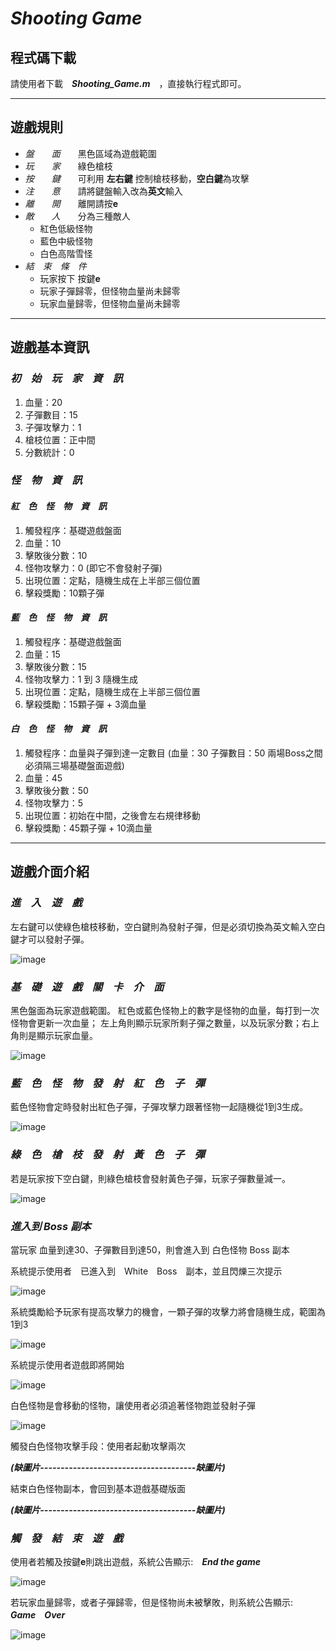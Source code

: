 *Shooting Game* 
==========

程式碼下載
-------------
請使用者下載　**_Shooting_Game.m_**　，直接執行程式即可。

-----------------------------------------------------
遊戲規則
-------------

* _盤　　面_　　黑色區域為遊戲範圍
* _玩　　家_　　綠色槍枝
* _按　　鍵_　　可利用 **左右鍵** 控制槍枝移動，**空白鍵**為攻擊
* _注　　意_　　請將鍵盤輸入改為**英文**輸入
* _離　　開_　　離開請按**e**
* _敵　　人_　　分為三種敵人
  * 紅色低級怪物
  * 藍色中級怪物
  * 白色高階雪怪
* _結　束　條　件_
  * 玩家按下 按鍵**e**
  * 玩家子彈歸零，但怪物血量尚未歸零
  * 玩家血量歸零，但怪物血量尚未歸零
  
-------------------------------------------
遊戲基本資訊
---------------
 ### _初　始　玩　家　資　訊_
 1. 血量：20
 2. 子彈數目：15
 3. 子彈攻擊力：1
 4. 槍枝位置：正中間
 5. 分數統計：0
 
 ### _怪　物　資　訊_
  #### _紅　色　怪　物　資　訊_
  1. 觸發程序：基礎遊戲盤面
  2. 血量：10
  3. 擊敗後分數：10
  4. 怪物攻擊力：0 (即它不會發射子彈)
  5. 出現位置：定點，隨機生成在上半部三個位置
  6. 擊殺獎勵：10顆子彈
  
  #### _藍　色　怪　物　資　訊_
  1. 觸發程序：基礎遊戲盤面
  2. 血量：15
  3. 擊敗後分數：15
  4. 怪物攻擊力：1 到 3 隨機生成
  5. 出現位置：定點，隨機生成在上半部三個位置
  6. 擊殺獎勵：15顆子彈 + 3滴血量
 
  #### _白　色　怪　物　資　訊_
  1. 觸發程序：血量與子彈到達一定數目 (血量：30 子彈數目：50 兩場Boss之間必須隔三場基礎盤面遊戲)
  2. 血量：45
  3. 擊敗後分數：50
  4. 怪物攻擊力：5
  5. 出現位置：初始在中間，之後會左右規律移動
  6. 擊殺獎勵：45顆子彈 + 10滴血量
  
-----------------------------------------------------------  
遊戲介面介紹
----------------------------------

### _進　入　遊　戲_
左右鍵可以使綠色槍枝移動，空白鍵則為發射子彈，但是必須切換為英文輸入空白鍵才可以發射子彈。

![image](https://github.com/NCTU-Math-Software/final_project-chenyangdai/blob/main/gameStart.png)

### _基　礎　遊　戲　關　卡　介　面_
黑色盤面為玩家遊戲範圍。
紅色或藍色怪物上的數字是怪物的血量，每打到一次怪物會更新一次血量；
左上角則顯示玩家所剩子彈之數量，以及玩家分數；右上角則是顯示玩家血量。

![image](https://github.com/NCTU-Math-Software/final_project-chenyangdai/blob/main/inGame.png)

### _藍　色　怪　物　發　射　紅　色　子　彈_
藍色怪物會定時發射出紅色子彈，子彈攻擊力跟著怪物一起隨機從1到3生成。

![image](https://github.com/NCTU-Math-Software/final_project-chenyangdai/blob/main/bulletAni1.gif)

### _綠　色　槍　枝　發　射　黃　色　子　彈_
若是玩家按下空白鍵，則綠色槍枝會發射黃色子彈，玩家子彈數量減一。

![image](https://github.com/NCTU-Math-Software/final_project-chenyangdai/blob/main/bothBullet.png)

### _進入到 Boss 副本_
當玩家 血量到達30、子彈數目到達50，則會進入到 白色怪物 Boss 副本

系統提示使用者　已進入到　White　Boss　副本，並且閃爍三次提示

![image](https://github.com/NCTU-Math-Software/final_project-chenyangdai/blob/main/whiteBoss_systemAnn.png)

系統獎勵給予玩家有提高攻擊力的機會，一顆子彈的攻擊力將會隨機生成，範圍為1到3

![image](https://github.com/NCTU-Math-Software/final_project-chenyangdai/blob/main/newAttack.png)

系統提示使用者遊戲即將開始

![image](https://github.com/NCTU-Math-Software/final_project-chenyangdai/blob/main/inBoss.png)

白色怪物是會移動的怪物，讓使用者必須追著怪物跑並發射子彈

![image](https://github.com/NCTU-Math-Software/final_project-chenyangdai/blob/main/bossMoveAni1.gif)

觸發白色怪物攻擊手段：使用者起動攻擊兩次

**_(缺圖片--------------------------------------缺圖片)_**

結束白色怪物副本，會回到基本遊戲基礎版面

**_(缺圖片--------------------------------------缺圖片)_**

### _觸　發　結　束　遊　戲_

使用者若觸及按鍵**e**則跳出遊戲，系統公告顯示:　**_End the game_**

![image](https://github.com/NCTU-Math-Software/final_project-chenyangdai/blob/main/EndTheGame.png)

若玩家血量歸零，或者子彈歸零，但是怪物尚未被擊敗，則系統公告顯示:　**_Game　Over_**

![image](https://github.com/NCTU-Math-Software/final_project-chenyangdai/blob/main/GameOver.png)

